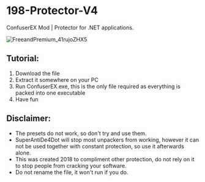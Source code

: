 # 198-Protector-V4
ConfuserEX Mod | Protector for .NET applications.


![FreeandPremium_41rujoZHX5](https://cdn.discordapp.com/attachments/661208670897438731/861589066466066432/unknown.png)


## Tutorial: 
1. Download the file
2. Extract it somewhere on your PC
3. Run ConfuserEX.exe, this is the only file required as everything is packed into one executable
4. Have fun


## Disclaimer: 
* The presets do not work, so don't try and use them.
* SuperAntiDe4Dot will stop most unpackers from working, however it can not be used together with constant protection, so use it afterwards alone.
* This was created 2018 to compliment other protection, do not rely on it to stop people from cracking your software.
* Do not rename the file, it won't run if you do.

